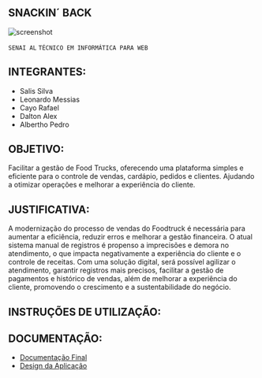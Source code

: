 ## SNACKIN´ BACK

![screenshot](https://github.com/user-attachments/assets/9a492e36-0f9f-4d44-9cbe-26047e3f5bba)

`SENAI AL` `TÉCNICO EM INFORMÁTICA PARA WEB`

## INTEGRANTES:
- Salis Silva
- Leonardo Messias
- Cayo Rafael
- Dalton Alex
- Albertho Pedro

## OBJETIVO:
Facilitar a gestão de Food Trucks, oferecendo uma plataforma simples e eficiente para o controle de vendas, cardápio, pedidos e clientes. Ajudando a otimizar operações e melhorar a experiência do cliente.

## JUSTIFICATIVA:
A modernização do processo de vendas do Foodtruck é necessária para aumentar a eficiência, reduzir erros e melhorar a gestão financeira. O atual sistema manual de registros é propenso a imprecisões e demora no atendimento, o que impacta negativamente a experiência do cliente e o controle de receitas. Com uma solução digital, será possível agilizar o atendimento, garantir registros mais precisos, facilitar a gestão de pagamentos e histórico de vendas, além de melhorar a experiência do cliente, promovendo o crescimento e a sustentabilidade do negócio.

## INSTRUÇÕES DE UTILIZAÇÃO:

## DOCUMENTAÇÃO:
- [Documentação Final](https://drive.google.com/file/d/1i7cvJ9N9pWvz6rzsD6tSsUfalnOabutx/view?usp=drive_link)
- [Design da Aplicação](https://www.figma.com/design/wMjJRfzRLtDNESzJPqU6oh/Projeto-Food-Truck?node-id=55-2&node-type=canvas&t=rwFLJp51MdB3ENBw-0)
